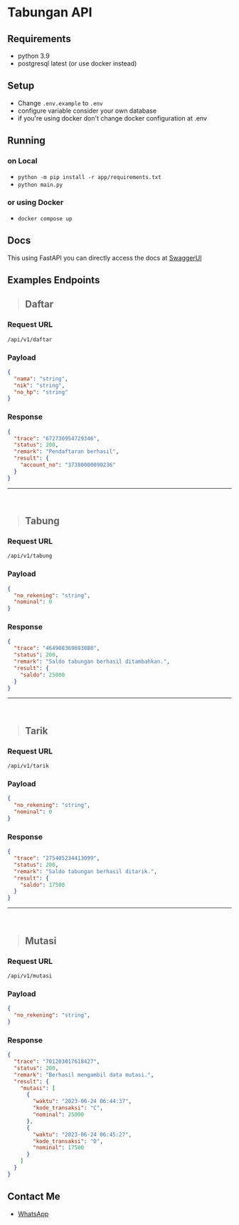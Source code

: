 # Tabungan API

## Requirements
- python 3.9
- postgresql latest (or use docker instead)

## Setup
- Change `.env.example` to `.env`
- configure variable consider your own database
- if you're using docker don't change docker configuration at .env

## Running
### on Local
- `python -m pip install -r app/requirements.txt`
- `python main.py`

### or using Docker
- `docker compose up`

## Docs
This using FastAPI you can directly access the docs at [SwaggerUI](http://localhost:8000/docs)

## Examples Endpoints

> ## Daftar
### Request URL
`/api/v1/daftar`
### Payload
```json
{
  "nama": "string",
  "nik": "string",
  "no_hp": "string"
}
```
### Response
```json
{
  "trace": "672730954729346",
  "status": 200,
  "remark": "Pendaftaran berhasil",
  "result": {
    "account_no": "37380000090236"
  }
}
```
<hr /> 
<br /> 

> ## Tabung
### Request URL
`/api/v1/tabung`
### Payload
```json
{
  "no_rekening": "string",
  "nominal": 0
}
```
### Response
```json
{
  "trace": "464908369693080",
  "status": 200,
  "remark": "Saldo tabungan berhasil ditambahkan.",
  "result": {
    "saldo": 25000
  }
}
```
<hr /> 
<br /> 

> ## Tarik
### Request URL
`/api/v1/tarik`
### Payload
```json
{
  "no_rekening": "string",
  "nominal": 0
}
```
### Response
```json
{
  "trace": "275405234413099",
  "status": 200,
  "remark": "Saldo tabungan berhasil ditarik.",
  "result": {
    "saldo": 17500
  }
}
```

<hr /> 
<br /> 

> ## Mutasi
### Request URL
`/api/v1/mutasi`
### Payload
```json
{
  "no_rekening": "string",
}
```
### Response
```json
{
  "trace": "701203017618427",
  "status": 200,
  "remark": "Berhasil mengambil data mutasi.",
  "result": {
    "mutasi": [
      {
        "waktu": "2023-06-24 06:44:37",
        "kode_transaksi": "C",
        "nominal": 25000
      },
      {
        "waktu": "2023-06-24 06:45:27",
        "kode_transaksi": "D",
        "nominal": 17500
      }
    ]
  }
}
```

## Contact Me
- [WhatsApp](https://wa.me/6285559038021)